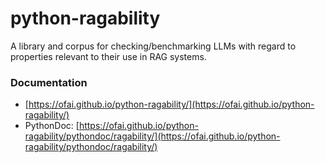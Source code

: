 # python-ragability

A library and corpus for checking/benchmarking LLMs with regard to properties relevant to their use in RAG 
systems.

### Documentation

* [https://ofai.github.io/python-ragability/](https://ofai.github.io/python-ragability/)
* PythonDoc: [https://ofai.github.io/python-ragability/pythondoc/ragability/](https://ofai.github.io/python-ragability/pythondoc/ragability/)

